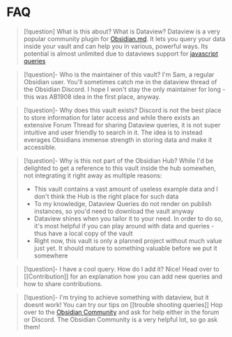 # FAQ


> [!question] What is this about? What is Dataview?
> Dataview is a very popular community plugin for [Obsidian.md](https://obsidian.md/). It lets you query your data inside your vault and can help you in various, powerful ways. Its potential is almost unlimited due to dataviews support for [javascript queries](https://blacksmithgu.github.io/obsidian-dataview/api/intro/)


> [!question]- Who is the maintainer of this vault?
> I'm Sam, a regular Obsidian user. You'll sometimes catch me in the dataview thread of the Obsidian Discord. I hope I won't stay the only maintainer for long - this was AB1908 idea in the first place, anyway.

> [!question]- Why does this vault exists?
> Discord is not the best place to store information for later access and while there exists an extensive Forum Thread for sharing Dataview queries, it is not super intuitive and user friendly to search in it. The idea is to instead everages Obsidians immense strength in storing data and make it accessible.

> [!question]- Why is this not part of the Obsidian Hub?
> While I'd be delighted to get a reference to this vault inside the hub somewhen, not integrating it right away as multiple reasons:
> - This vault contains a vast amount of useless example data and I don't think the Hub is the right place for such data
> - To my knowledge, Dataview Queries do not render on publish instances, so you'd need to download the vault anyway
> - Dataview shines when you tailor it to your need. In order to do so, it's most helpful if you can play around with data and queries - thus have a local copy of the vault
> - Right now, this vault is only a planned project without much value just yet. It should mature to something valuable before we put it somewhere

> [!question]- I have a cool query. How do I add it?
> Nice! Head over to [[Contribution]] for an explanation how you can add new queries and how to share contributions. 

> [!question]- I'm trying to achieve something with dataview, but it doesnt work!
> You can try our tips on [[trouble shooting queries]] Hop over to the [Obsidian Community](https://obsidian.md/community) and ask for help either in the forum or Discord. The Obsidian Community is a very helpful lot, so go ask them!